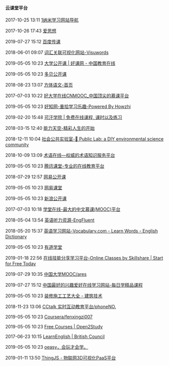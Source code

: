 ####  云课堂平台

2017-10-25 13:11 [1纳米学习网站导航](http://www.1nami.com/)

2017-10-26 17:43 [爱思想](http://www.aisixiang.com/)

2019-07-27 15:12 [百度传课](https://chuanke.baidu.com/)

2018-06-01 09:07 [词汇关联可视化网站-Visuwords](https://visuwords.com/chute)

2019-05-05 10:23 [大学公开课 | 好课网 - 中国教育在线](http://www.class.cn/index/open)

2019-05-05 10:23 [多贝公开课](http://www.duobei.com/)

2018-08-23 13:07 [方体语文-首页](https://www.fangti.com/index.html)

2017-07-03 10:22 [好大学在线CNMOOC_中国顶尖的慕课平台](https://www.cnmooc.org/home/index.mooc)

2019-05-05 10:23 [好知网-重拾学习乐趣-Powered By Howzhi](http://www.howzhi.com/)

2019-02-20 15:48 [可汗学院 | 免费在线课程, 课时以及练习](https://zh.khanacademy.org/)

2018-03-15 12:40 [能力天空-精彩人生的开始](http://www.ablesky.com/)

2018-12-11 10:04 [社会公共实验室-🎈 Public Lab: a DIY environmental science community](https://publiclab.org/)

2018-10-09 13:09 [术语在线—权威的术语知识服务平台](http://termonline.cn/index.htm)

2019-05-05 10:23 [腾讯课堂-专业的在线教育平台](http://ke.qq.com/index.html)

2018-07-29 12:57 [网易公开课](https://open.163.com/)

2019-05-05 10:23 [网易课堂](http://study.163.com/)

2019-05-05 10:23 [新浪公开课](http://open.sina.com.cn/)

2017-07-03 10:18 [学堂在线-最大的中文慕课(MOOC)平台](https://www.xuetangx.com/)

2018-05-04 13:54 [英语听力资源-EngFluent](http://engfluent.com/)

2018-05-20 15:37 [英语学习网站-Vocabulary.com - Learn Words - English Dictionary](https://www.vocabulary.com/)

2019-05-05 10:23 [有道学堂](https://ke.youdao.com/)

2019-01-18 22:56 [在线技能分享学习平台-Online Classes by Skillshare | Start for Free Today](https://www.skillshare.com/)

2019-07-29 10:35 [中国大学MOOC/ares](https://www.icourse163.org/category/all)

2019-07-27 15:12 [中国最好的兴趣爱好在线学习网站-每日学精品课程](http://www.meirixue.com/)

2019-05-05 10:23 [装修施工工艺大全 - 建筑技术](http://www.civilcn.com/jianzhu/jzlw/jzjs/1282478830123438.html)

2018-11-23 13:06 [CCtalk 实时互动教育平台/phoneNO.](https://www.cctalk.com/)

2019-05-05 10:23 [Coursera/fenxingzi007](https://www.coursera.org/)

2019-05-05 10:23 [Free Courses | Open2Study](https://www.open.edu.au/)

2017-06-23 10:15 [LearnEnglish | British Council](http://learnenglish.britishcouncil.org/en/)

2019-05-05 10:23 [oeasy，会玩才会学。](http://oeasy.org/)

2019-01-11 13:50 [ThingJS - 物联网3D可视化PaaS平台](http://www.thingjs.com/guide/?m=main)




